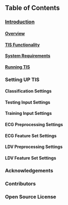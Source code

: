 ## Table of Contents

### [Introduction](Introduction.md)

#### [Overview](Introduction.md/#overview)

#### [TIS Functionality](Introduction.md/#tis-functionality)

#### [System Requirements](Introduction.md/#system-requirements)

#### [Running TIS](Introduction.md/#running-tis)

### Setting UP TIS 

#### Classification Settings

#### Testing Input Settings

#### Training Input Settings

#### ECG Preprocessing Settings

#### ECG Feature Set Settings

#### LDV Preprocessing Settings

#### LDV Feature Set Settings

### Acknowledgements

### Contributors

### Open Source License
